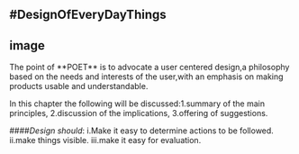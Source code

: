 #DesignOfEveryDayThings
---
image
---
<p>The point of **POET** is to advocate a user centered design,a  philosophy based on the needs and interests of the user,with an emphasis on making products usable and understandable.
</p>
<p>In this chapter the following will be discussed:1.summary of the main principles,
                                                   2.discussion of the implications,
                                                   3.offering of suggestions.</p>

####*Design should*:
                    i.Make it easy to determine actions to be followed.
                    ii.make things visible.
                    iii.make it easy for evaluation.
                    
